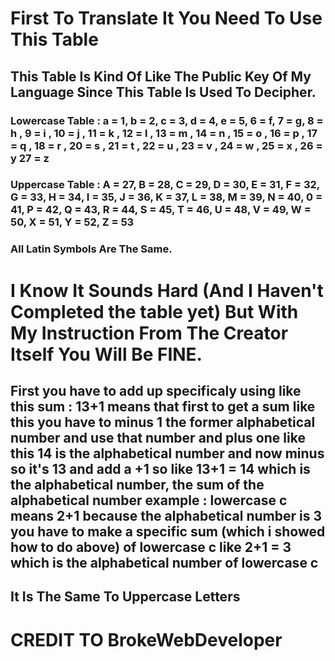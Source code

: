 # First To Translate It You Need To Use This Table 
## This Table Is Kind Of Like The Public Key Of My Language Since This Table Is Used To Decipher.
### Lowercase Table : a = 1, b = 2, c = 3, d = 4, e = 5, 6 = f, 7 = g, 8 = h , 9 = i  , 10 = j , 11 = k , 12 = l , 13 = m , 14 = n , 15 = o , 16 = p , 17 = q , 18 = r , 20 = s , 21 = t , 22 = u , 23 = v , 24 = w , 25 = x , 26 = y  27 = z
### Uppercase Table : A = 27, B = 28, C = 29, D = 30, E = 31, F = 32, G = 33, H = 34, I = 35, J = 36, K = 37, L = 38, M = 39, N = 40, 0 = 41, P = 42, Q = 43, R = 44, S = 45, T = 46, U = 48, V = 49, W = 50, X = 51, Y = 52, Z = 53
### All Latin Symbols Are The Same.
# I Know It Sounds Hard (And I Haven't Completed the table yet) But With My Instruction From The Creator Itself You Will Be FINE.
## First you have to add up specificaly using like this sum : 13+1 means that first to get a sum like this you have to minus 1 the former alphabetical number and use that number and plus one like this 14 is the alphabetical number and now minus so it's 13 and add a +1 so like 13+1 = 14 which is the alphabetical number, the sum of the alphabetical number example : lowercase c means 2+1 because the alphabetical number is 3 you have to make a specific sum (which i showed how to do above) of lowercase c like 2+1 = 3 which is the alphabetical number of lowercase c
## It Is The Same To Uppercase Letters
# CREDIT TO BrokeWebDeveloper
